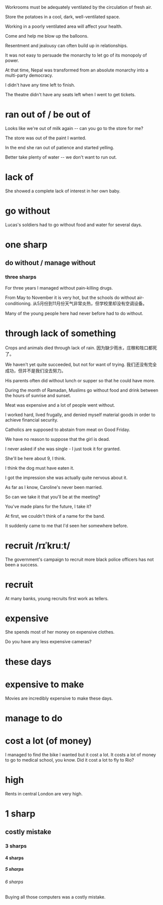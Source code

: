 Workrooms must be adequately ventilated by the circulation of fresh air.

Store the potatoes in a cool, dark, well-ventilated space.

Working in a poorly ventilated area will affect your health.

Come and help me blow up the balloons.

Resentment and jealousy can often build up in relationships.

It was not easy to persuade the monarchy to let go of its monopoly of power.

At that time, Nepal was transformed from an absolute monarchy into a multi-party democracy.

I didn't have any time left to finish.

The theatre didn't have any seats left when I went to get tickets.

# ran out of / be out of
Looks like we're out of milk again -- can you go to the store for me?

The store was out of the paint I wanted.

In the end she ran out of patience and started yelling.

Better take plenty of water -- we don't want to run out.
# lack of
She showed a complete lack of interest in her own baby.

# go without
Lucas's soldiers had to go without food and water for several days.

# one sharp
## do without / manage without
### three sharps
For three years I managed without pain-killing drugs.

From May to November it is very hot, but the schools do without air-conditioning.
从5月份到11月份天气非常炎热，但学校里却没有空调设备。

Many of the young people here had never before had to do without.

# through lack of something
Crops and animals died through lack of rain.
因为缺少雨水，庄稼和牲口都死了。

We haven't yet quite succeeded, but not for want of trying.
我们还没有完全成功，但并不是我们没去努力。

His parents often did without lunch or supper so that he could have more.

During the month of Ramadan, Muslims go without food and drink between the hours of sunrise and sunset.

Meat was expensive and a lot of people went without.

I worked hard, lived frugally, and denied myself material goods in order to achieve financial security.


Catholics are supposed to abstain from meat on Good Friday.

We have no reason to suppose that the girl is dead.

I never asked if she was single - I just took it for granted.

She'll be here about 9, I think.

I think the dog must have eaten it.

I got the impression she was actually quite nervous about it.

As far as I know, Caroline's never been married.

So can we take it that you'll be at the meeting?

You've made plans for the future, I take it?

At first, we couldn't think of a name for the band.

It suddenly came to me that I'd seen her somewhere before.

# recruit /rɪˈkruːt/ 
The government's campaign to recruit more black police officers has not been a success.
# recruit
At many banks, young recruits first work as tellers.



# expensive
She spends most of her money on expensive clothes.

Do you have any less expensive cameras?

# these days
# expensive to make
Movies are incredibly expensive to make these days.

# manage to do
# cost a lot (of money)
I managed to find the bike I wanted but it cost a lot.
It costs a lot of money to go to medical school, you know.
Did it cost a lot to fly to Rio?

# high 
Rents in central London are very high.
# 1 sharp
## costly mistake
### 3 sharps
#### 4 sharps
##### 5 sharps
###### 6 sharps
Buying all those computers was a costly mistake.
